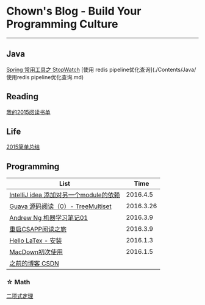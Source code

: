 # Chown's Blog - Build Your Programming Culture
---

## Java

[Spring 常用工具之 StopWatch](./Contents/Java/Spring常用工具之StopWatch.md)
[使用 redis pipeline优化查询](./Contents/Java/使用redis pipeline优化查询.md)


## Reading

[我的2015阅读书单](./Contents/Reading/2015-books-read.markdown)


## Life

[2015简单总结](./Contents/Life/2015-big-events.markdown)


##  Programming

| List                                     | Time      |
| ---------------------------------------- | --------- |
| [IntelliJ idea 添加对另一个module的依赖](Programming/2016-4-5-config-module-dependency.md) | 2016.4.5  |
| [Guava 源码阅读（0）- TreeMultiset](Programming/2016-3-26-google-guava-0.md) | 2016.3.26 |
| [Andrew Ng 机器学习笔记01](https://github.com/vonzhou/MachineLearning/tree/master/1#andrew-ng机器学习课程01) | 2016.3.9  |
| [重启CSAPP阅读之旅](Programming/2016-3-9-csapp.md) | 2016.3.9  |
| [Hello LaTex - 安装](Programming/2016-1-3-install-latex.markdown) | 2016.1.3  |
| [MacDown初次使用](Programming/2016-1-5-macdown.markdown) | 2016.1.5  |
| [之前的博客 CSDN](http://blog.csdn.net/vonzhoufz?viewmode=contents) |           |








### ☆ Math
[二项式定理](Math/2016-1-6-binomial-theorem.md) 







